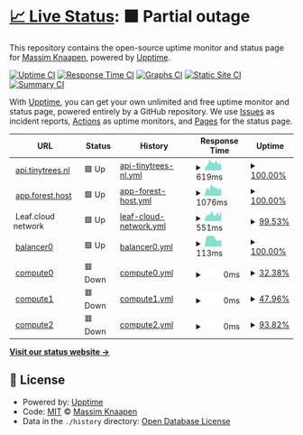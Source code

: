 # [📈 Live Status](https://mass-im.github.io/forest-status-test): <!--live status--> **🟧 Partial outage**

This repository contains the open-source uptime monitor and status page for [Massim Knaapen](https://www.gohike.nl), powered by [Upptime](https://github.com/upptime/upptime).

[![Uptime CI](https://github.com/mass-im/forest-status-test/workflows/Uptime%20CI/badge.svg)](https://github.com/mass-im/forest-status-test/actions?query=workflow%3A%22Uptime+CI%22)
[![Response Time CI](https://github.com/mass-im/forest-status-test/workflows/Response%20Time%20CI/badge.svg)](https://github.com/mass-im/forest-status-test/actions?query=workflow%3A%22Response+Time+CI%22)
[![Graphs CI](https://github.com/mass-im/forest-status-test/workflows/Graphs%20CI/badge.svg)](https://github.com/mass-im/forest-status-test/actions?query=workflow%3A%22Graphs+CI%22)
[![Static Site CI](https://github.com/mass-im/forest-status-test/workflows/Static%20Site%20CI/badge.svg)](https://github.com/mass-im/forest-status-test/actions?query=workflow%3A%22Static+Site+CI%22)
[![Summary CI](https://github.com/mass-im/forest-status-test/workflows/Summary%20CI/badge.svg)](https://github.com/mass-im/forest-status-test/actions?query=workflow%3A%22Summary+CI%22)

With [Upptime](https://upptime.js.org), you can get your own unlimited and free uptime monitor and status page, powered entirely by a GitHub repository. We use [Issues](https://github.com/mass-im/forest-status-test/issues) as incident reports, [Actions](https://github.com/mass-im/forest-status-test/actions) as uptime monitors, and [Pages](https://mass-im.github.io/forest-status-test) for the status page.

<!--start: status pages-->
<!-- This summary is generated by Upptime (https://github.com/upptime/upptime) -->
<!-- Do not edit this manually, your changes will be overwritten -->
<!-- prettier-ignore -->
| URL | Status | History | Response Time | Uptime |
| --- | ------ | ------- | ------------- | ------ |
| <img alt="" src="https://icons.duckduckgo.com/ip3/api.tinytrees.nl.ico" height="13"> [api.tinytrees.nl](https://api.tinytrees.nl/v1/auth/providers) | 🟩 Up | [api-tinytrees-nl.yml](https://github.com/mass-im/forest-status-test/commits/HEAD/history/api-tinytrees-nl.yml) | <details><summary><img alt="Response time graph" src="./graphs/api-tinytrees-nl/response-time-week.png" height="20"> 619ms</summary><br><a href="https://mass-im.github.io/forest-status-test/history/api-tinytrees-nl"><img alt="Response time 619" src="https://img.shields.io/endpoint?url=https%3A%2F%2Fraw.githubusercontent.com%2Fmass-im%2Fforest-status-test%2FHEAD%2Fapi%2Fapi-tinytrees-nl%2Fresponse-time.json"></a><br><a href="https://mass-im.github.io/forest-status-test/history/api-tinytrees-nl"><img alt="24-hour response time 619" src="https://img.shields.io/endpoint?url=https%3A%2F%2Fraw.githubusercontent.com%2Fmass-im%2Fforest-status-test%2FHEAD%2Fapi%2Fapi-tinytrees-nl%2Fresponse-time-day.json"></a><br><a href="https://mass-im.github.io/forest-status-test/history/api-tinytrees-nl"><img alt="7-day response time 619" src="https://img.shields.io/endpoint?url=https%3A%2F%2Fraw.githubusercontent.com%2Fmass-im%2Fforest-status-test%2FHEAD%2Fapi%2Fapi-tinytrees-nl%2Fresponse-time-week.json"></a><br><a href="https://mass-im.github.io/forest-status-test/history/api-tinytrees-nl"><img alt="30-day response time 619" src="https://img.shields.io/endpoint?url=https%3A%2F%2Fraw.githubusercontent.com%2Fmass-im%2Fforest-status-test%2FHEAD%2Fapi%2Fapi-tinytrees-nl%2Fresponse-time-month.json"></a><br><a href="https://mass-im.github.io/forest-status-test/history/api-tinytrees-nl"><img alt="1-year response time 619" src="https://img.shields.io/endpoint?url=https%3A%2F%2Fraw.githubusercontent.com%2Fmass-im%2Fforest-status-test%2FHEAD%2Fapi%2Fapi-tinytrees-nl%2Fresponse-time-year.json"></a></details> | <details><summary><a href="https://mass-im.github.io/forest-status-test/history/api-tinytrees-nl">100.00%</a></summary><a href="https://mass-im.github.io/forest-status-test/history/api-tinytrees-nl"><img alt="All-time uptime 100.00%" src="https://img.shields.io/endpoint?url=https%3A%2F%2Fraw.githubusercontent.com%2Fmass-im%2Fforest-status-test%2FHEAD%2Fapi%2Fapi-tinytrees-nl%2Fuptime.json"></a><br><a href="https://mass-im.github.io/forest-status-test/history/api-tinytrees-nl"><img alt="24-hour uptime 100.00%" src="https://img.shields.io/endpoint?url=https%3A%2F%2Fraw.githubusercontent.com%2Fmass-im%2Fforest-status-test%2FHEAD%2Fapi%2Fapi-tinytrees-nl%2Fuptime-day.json"></a><br><a href="https://mass-im.github.io/forest-status-test/history/api-tinytrees-nl"><img alt="7-day uptime 100.00%" src="https://img.shields.io/endpoint?url=https%3A%2F%2Fraw.githubusercontent.com%2Fmass-im%2Fforest-status-test%2FHEAD%2Fapi%2Fapi-tinytrees-nl%2Fuptime-week.json"></a><br><a href="https://mass-im.github.io/forest-status-test/history/api-tinytrees-nl"><img alt="30-day uptime 100.00%" src="https://img.shields.io/endpoint?url=https%3A%2F%2Fraw.githubusercontent.com%2Fmass-im%2Fforest-status-test%2FHEAD%2Fapi%2Fapi-tinytrees-nl%2Fuptime-month.json"></a><br><a href="https://mass-im.github.io/forest-status-test/history/api-tinytrees-nl"><img alt="1-year uptime 100.00%" src="https://img.shields.io/endpoint?url=https%3A%2F%2Fraw.githubusercontent.com%2Fmass-im%2Fforest-status-test%2FHEAD%2Fapi%2Fapi-tinytrees-nl%2Fuptime-year.json"></a></details>
| <img alt="" src="https://icons.duckduckgo.com/ip3/app.forest.host.ico" height="13"> [app.forest.host](https://app.forest.host/) | 🟩 Up | [app-forest-host.yml](https://github.com/mass-im/forest-status-test/commits/HEAD/history/app-forest-host.yml) | <details><summary><img alt="Response time graph" src="./graphs/app-forest-host/response-time-week.png" height="20"> 1076ms</summary><br><a href="https://mass-im.github.io/forest-status-test/history/app-forest-host"><img alt="Response time 1076" src="https://img.shields.io/endpoint?url=https%3A%2F%2Fraw.githubusercontent.com%2Fmass-im%2Fforest-status-test%2FHEAD%2Fapi%2Fapp-forest-host%2Fresponse-time.json"></a><br><a href="https://mass-im.github.io/forest-status-test/history/app-forest-host"><img alt="24-hour response time 1076" src="https://img.shields.io/endpoint?url=https%3A%2F%2Fraw.githubusercontent.com%2Fmass-im%2Fforest-status-test%2FHEAD%2Fapi%2Fapp-forest-host%2Fresponse-time-day.json"></a><br><a href="https://mass-im.github.io/forest-status-test/history/app-forest-host"><img alt="7-day response time 1076" src="https://img.shields.io/endpoint?url=https%3A%2F%2Fraw.githubusercontent.com%2Fmass-im%2Fforest-status-test%2FHEAD%2Fapi%2Fapp-forest-host%2Fresponse-time-week.json"></a><br><a href="https://mass-im.github.io/forest-status-test/history/app-forest-host"><img alt="30-day response time 1076" src="https://img.shields.io/endpoint?url=https%3A%2F%2Fraw.githubusercontent.com%2Fmass-im%2Fforest-status-test%2FHEAD%2Fapi%2Fapp-forest-host%2Fresponse-time-month.json"></a><br><a href="https://mass-im.github.io/forest-status-test/history/app-forest-host"><img alt="1-year response time 1076" src="https://img.shields.io/endpoint?url=https%3A%2F%2Fraw.githubusercontent.com%2Fmass-im%2Fforest-status-test%2FHEAD%2Fapi%2Fapp-forest-host%2Fresponse-time-year.json"></a></details> | <details><summary><a href="https://mass-im.github.io/forest-status-test/history/app-forest-host">100.00%</a></summary><a href="https://mass-im.github.io/forest-status-test/history/app-forest-host"><img alt="All-time uptime 100.00%" src="https://img.shields.io/endpoint?url=https%3A%2F%2Fraw.githubusercontent.com%2Fmass-im%2Fforest-status-test%2FHEAD%2Fapi%2Fapp-forest-host%2Fuptime.json"></a><br><a href="https://mass-im.github.io/forest-status-test/history/app-forest-host"><img alt="24-hour uptime 100.00%" src="https://img.shields.io/endpoint?url=https%3A%2F%2Fraw.githubusercontent.com%2Fmass-im%2Fforest-status-test%2FHEAD%2Fapi%2Fapp-forest-host%2Fuptime-day.json"></a><br><a href="https://mass-im.github.io/forest-status-test/history/app-forest-host"><img alt="7-day uptime 100.00%" src="https://img.shields.io/endpoint?url=https%3A%2F%2Fraw.githubusercontent.com%2Fmass-im%2Fforest-status-test%2FHEAD%2Fapi%2Fapp-forest-host%2Fuptime-week.json"></a><br><a href="https://mass-im.github.io/forest-status-test/history/app-forest-host"><img alt="30-day uptime 100.00%" src="https://img.shields.io/endpoint?url=https%3A%2F%2Fraw.githubusercontent.com%2Fmass-im%2Fforest-status-test%2FHEAD%2Fapi%2Fapp-forest-host%2Fuptime-month.json"></a><br><a href="https://mass-im.github.io/forest-status-test/history/app-forest-host"><img alt="1-year uptime 100.00%" src="https://img.shields.io/endpoint?url=https%3A%2F%2Fraw.githubusercontent.com%2Fmass-im%2Fforest-status-test%2FHEAD%2Fapi%2Fapp-forest-host%2Fuptime-year.json"></a></details>
| <img alt="" src="https://icons.duckduckgo.com/ip3/null.ico" height="13"> Leaf.cloud network | 🟩 Up | [leaf-cloud-network.yml](https://github.com/mass-im/forest-status-test/commits/HEAD/history/leaf-cloud-network.yml) | <details><summary><img alt="Response time graph" src="./graphs/leaf-cloud-network/response-time-week.png" height="20"> 551ms</summary><br><a href="https://mass-im.github.io/forest-status-test/history/leaf-cloud-network"><img alt="Response time 551" src="https://img.shields.io/endpoint?url=https%3A%2F%2Fraw.githubusercontent.com%2Fmass-im%2Fforest-status-test%2FHEAD%2Fapi%2Fleaf-cloud-network%2Fresponse-time.json"></a><br><a href="https://mass-im.github.io/forest-status-test/history/leaf-cloud-network"><img alt="24-hour response time 551" src="https://img.shields.io/endpoint?url=https%3A%2F%2Fraw.githubusercontent.com%2Fmass-im%2Fforest-status-test%2FHEAD%2Fapi%2Fleaf-cloud-network%2Fresponse-time-day.json"></a><br><a href="https://mass-im.github.io/forest-status-test/history/leaf-cloud-network"><img alt="7-day response time 551" src="https://img.shields.io/endpoint?url=https%3A%2F%2Fraw.githubusercontent.com%2Fmass-im%2Fforest-status-test%2FHEAD%2Fapi%2Fleaf-cloud-network%2Fresponse-time-week.json"></a><br><a href="https://mass-im.github.io/forest-status-test/history/leaf-cloud-network"><img alt="30-day response time 551" src="https://img.shields.io/endpoint?url=https%3A%2F%2Fraw.githubusercontent.com%2Fmass-im%2Fforest-status-test%2FHEAD%2Fapi%2Fleaf-cloud-network%2Fresponse-time-month.json"></a><br><a href="https://mass-im.github.io/forest-status-test/history/leaf-cloud-network"><img alt="1-year response time 551" src="https://img.shields.io/endpoint?url=https%3A%2F%2Fraw.githubusercontent.com%2Fmass-im%2Fforest-status-test%2FHEAD%2Fapi%2Fleaf-cloud-network%2Fresponse-time-year.json"></a></details> | <details><summary><a href="https://mass-im.github.io/forest-status-test/history/leaf-cloud-network">99.53%</a></summary><a href="https://mass-im.github.io/forest-status-test/history/leaf-cloud-network"><img alt="All-time uptime 99.53%" src="https://img.shields.io/endpoint?url=https%3A%2F%2Fraw.githubusercontent.com%2Fmass-im%2Fforest-status-test%2FHEAD%2Fapi%2Fleaf-cloud-network%2Fuptime.json"></a><br><a href="https://mass-im.github.io/forest-status-test/history/leaf-cloud-network"><img alt="24-hour uptime 99.53%" src="https://img.shields.io/endpoint?url=https%3A%2F%2Fraw.githubusercontent.com%2Fmass-im%2Fforest-status-test%2FHEAD%2Fapi%2Fleaf-cloud-network%2Fuptime-day.json"></a><br><a href="https://mass-im.github.io/forest-status-test/history/leaf-cloud-network"><img alt="7-day uptime 99.53%" src="https://img.shields.io/endpoint?url=https%3A%2F%2Fraw.githubusercontent.com%2Fmass-im%2Fforest-status-test%2FHEAD%2Fapi%2Fleaf-cloud-network%2Fuptime-week.json"></a><br><a href="https://mass-im.github.io/forest-status-test/history/leaf-cloud-network"><img alt="30-day uptime 99.53%" src="https://img.shields.io/endpoint?url=https%3A%2F%2Fraw.githubusercontent.com%2Fmass-im%2Fforest-status-test%2FHEAD%2Fapi%2Fleaf-cloud-network%2Fuptime-month.json"></a><br><a href="https://mass-im.github.io/forest-status-test/history/leaf-cloud-network"><img alt="1-year uptime 99.53%" src="https://img.shields.io/endpoint?url=https%3A%2F%2Fraw.githubusercontent.com%2Fmass-im%2Fforest-status-test%2FHEAD%2Fapi%2Fleaf-cloud-network%2Fuptime-year.json"></a></details>
| <img alt="" src="https://icons.duckduckgo.com/ip3/null.ico" height="13"> [balancer0](45.135.56.67) | 🟩 Up | [balancer0.yml](https://github.com/mass-im/forest-status-test/commits/HEAD/history/balancer0.yml) | <details><summary><img alt="Response time graph" src="./graphs/balancer0/response-time-week.png" height="20"> 113ms</summary><br><a href="https://mass-im.github.io/forest-status-test/history/balancer0"><img alt="Response time 113" src="https://img.shields.io/endpoint?url=https%3A%2F%2Fraw.githubusercontent.com%2Fmass-im%2Fforest-status-test%2FHEAD%2Fapi%2Fbalancer0%2Fresponse-time.json"></a><br><a href="https://mass-im.github.io/forest-status-test/history/balancer0"><img alt="24-hour response time 113" src="https://img.shields.io/endpoint?url=https%3A%2F%2Fraw.githubusercontent.com%2Fmass-im%2Fforest-status-test%2FHEAD%2Fapi%2Fbalancer0%2Fresponse-time-day.json"></a><br><a href="https://mass-im.github.io/forest-status-test/history/balancer0"><img alt="7-day response time 113" src="https://img.shields.io/endpoint?url=https%3A%2F%2Fraw.githubusercontent.com%2Fmass-im%2Fforest-status-test%2FHEAD%2Fapi%2Fbalancer0%2Fresponse-time-week.json"></a><br><a href="https://mass-im.github.io/forest-status-test/history/balancer0"><img alt="30-day response time 113" src="https://img.shields.io/endpoint?url=https%3A%2F%2Fraw.githubusercontent.com%2Fmass-im%2Fforest-status-test%2FHEAD%2Fapi%2Fbalancer0%2Fresponse-time-month.json"></a><br><a href="https://mass-im.github.io/forest-status-test/history/balancer0"><img alt="1-year response time 113" src="https://img.shields.io/endpoint?url=https%3A%2F%2Fraw.githubusercontent.com%2Fmass-im%2Fforest-status-test%2FHEAD%2Fapi%2Fbalancer0%2Fresponse-time-year.json"></a></details> | <details><summary><a href="https://mass-im.github.io/forest-status-test/history/balancer0">100.00%</a></summary><a href="https://mass-im.github.io/forest-status-test/history/balancer0"><img alt="All-time uptime 100.00%" src="https://img.shields.io/endpoint?url=https%3A%2F%2Fraw.githubusercontent.com%2Fmass-im%2Fforest-status-test%2FHEAD%2Fapi%2Fbalancer0%2Fuptime.json"></a><br><a href="https://mass-im.github.io/forest-status-test/history/balancer0"><img alt="24-hour uptime 100.00%" src="https://img.shields.io/endpoint?url=https%3A%2F%2Fraw.githubusercontent.com%2Fmass-im%2Fforest-status-test%2FHEAD%2Fapi%2Fbalancer0%2Fuptime-day.json"></a><br><a href="https://mass-im.github.io/forest-status-test/history/balancer0"><img alt="7-day uptime 100.00%" src="https://img.shields.io/endpoint?url=https%3A%2F%2Fraw.githubusercontent.com%2Fmass-im%2Fforest-status-test%2FHEAD%2Fapi%2Fbalancer0%2Fuptime-week.json"></a><br><a href="https://mass-im.github.io/forest-status-test/history/balancer0"><img alt="30-day uptime 100.00%" src="https://img.shields.io/endpoint?url=https%3A%2F%2Fraw.githubusercontent.com%2Fmass-im%2Fforest-status-test%2FHEAD%2Fapi%2Fbalancer0%2Fuptime-month.json"></a><br><a href="https://mass-im.github.io/forest-status-test/history/balancer0"><img alt="1-year uptime 100.00%" src="https://img.shields.io/endpoint?url=https%3A%2F%2Fraw.githubusercontent.com%2Fmass-im%2Fforest-status-test%2FHEAD%2Fapi%2Fbalancer0%2Fuptime-year.json"></a></details>
| <img alt="" src="https://icons.duckduckgo.com/ip3/null.ico" height="13"> [compute0](45.135.56.231) | 🟥 Down | [compute0.yml](https://github.com/mass-im/forest-status-test/commits/HEAD/history/compute0.yml) | <details><summary><img alt="Response time graph" src="./graphs/compute0/response-time-week.png" height="20"> 0ms</summary><br><a href="https://mass-im.github.io/forest-status-test/history/compute0"><img alt="Response time 0" src="https://img.shields.io/endpoint?url=https%3A%2F%2Fraw.githubusercontent.com%2Fmass-im%2Fforest-status-test%2FHEAD%2Fapi%2Fcompute0%2Fresponse-time.json"></a><br><a href="https://mass-im.github.io/forest-status-test/history/compute0"><img alt="24-hour response time 0" src="https://img.shields.io/endpoint?url=https%3A%2F%2Fraw.githubusercontent.com%2Fmass-im%2Fforest-status-test%2FHEAD%2Fapi%2Fcompute0%2Fresponse-time-day.json"></a><br><a href="https://mass-im.github.io/forest-status-test/history/compute0"><img alt="7-day response time 0" src="https://img.shields.io/endpoint?url=https%3A%2F%2Fraw.githubusercontent.com%2Fmass-im%2Fforest-status-test%2FHEAD%2Fapi%2Fcompute0%2Fresponse-time-week.json"></a><br><a href="https://mass-im.github.io/forest-status-test/history/compute0"><img alt="30-day response time 0" src="https://img.shields.io/endpoint?url=https%3A%2F%2Fraw.githubusercontent.com%2Fmass-im%2Fforest-status-test%2FHEAD%2Fapi%2Fcompute0%2Fresponse-time-month.json"></a><br><a href="https://mass-im.github.io/forest-status-test/history/compute0"><img alt="1-year response time 0" src="https://img.shields.io/endpoint?url=https%3A%2F%2Fraw.githubusercontent.com%2Fmass-im%2Fforest-status-test%2FHEAD%2Fapi%2Fcompute0%2Fresponse-time-year.json"></a></details> | <details><summary><a href="https://mass-im.github.io/forest-status-test/history/compute0">32.38%</a></summary><a href="https://mass-im.github.io/forest-status-test/history/compute0"><img alt="All-time uptime 32.38%" src="https://img.shields.io/endpoint?url=https%3A%2F%2Fraw.githubusercontent.com%2Fmass-im%2Fforest-status-test%2FHEAD%2Fapi%2Fcompute0%2Fuptime.json"></a><br><a href="https://mass-im.github.io/forest-status-test/history/compute0"><img alt="24-hour uptime 32.38%" src="https://img.shields.io/endpoint?url=https%3A%2F%2Fraw.githubusercontent.com%2Fmass-im%2Fforest-status-test%2FHEAD%2Fapi%2Fcompute0%2Fuptime-day.json"></a><br><a href="https://mass-im.github.io/forest-status-test/history/compute0"><img alt="7-day uptime 32.38%" src="https://img.shields.io/endpoint?url=https%3A%2F%2Fraw.githubusercontent.com%2Fmass-im%2Fforest-status-test%2FHEAD%2Fapi%2Fcompute0%2Fuptime-week.json"></a><br><a href="https://mass-im.github.io/forest-status-test/history/compute0"><img alt="30-day uptime 32.38%" src="https://img.shields.io/endpoint?url=https%3A%2F%2Fraw.githubusercontent.com%2Fmass-im%2Fforest-status-test%2FHEAD%2Fapi%2Fcompute0%2Fuptime-month.json"></a><br><a href="https://mass-im.github.io/forest-status-test/history/compute0"><img alt="1-year uptime 32.38%" src="https://img.shields.io/endpoint?url=https%3A%2F%2Fraw.githubusercontent.com%2Fmass-im%2Fforest-status-test%2FHEAD%2Fapi%2Fcompute0%2Fuptime-year.json"></a></details>
| <img alt="" src="https://icons.duckduckgo.com/ip3/null.ico" height="13"> [compute1](45.135.56.97) | 🟥 Down | [compute1.yml](https://github.com/mass-im/forest-status-test/commits/HEAD/history/compute1.yml) | <details><summary><img alt="Response time graph" src="./graphs/compute1/response-time-week.png" height="20"> 0ms</summary><br><a href="https://mass-im.github.io/forest-status-test/history/compute1"><img alt="Response time 0" src="https://img.shields.io/endpoint?url=https%3A%2F%2Fraw.githubusercontent.com%2Fmass-im%2Fforest-status-test%2FHEAD%2Fapi%2Fcompute1%2Fresponse-time.json"></a><br><a href="https://mass-im.github.io/forest-status-test/history/compute1"><img alt="24-hour response time 0" src="https://img.shields.io/endpoint?url=https%3A%2F%2Fraw.githubusercontent.com%2Fmass-im%2Fforest-status-test%2FHEAD%2Fapi%2Fcompute1%2Fresponse-time-day.json"></a><br><a href="https://mass-im.github.io/forest-status-test/history/compute1"><img alt="7-day response time 0" src="https://img.shields.io/endpoint?url=https%3A%2F%2Fraw.githubusercontent.com%2Fmass-im%2Fforest-status-test%2FHEAD%2Fapi%2Fcompute1%2Fresponse-time-week.json"></a><br><a href="https://mass-im.github.io/forest-status-test/history/compute1"><img alt="30-day response time 0" src="https://img.shields.io/endpoint?url=https%3A%2F%2Fraw.githubusercontent.com%2Fmass-im%2Fforest-status-test%2FHEAD%2Fapi%2Fcompute1%2Fresponse-time-month.json"></a><br><a href="https://mass-im.github.io/forest-status-test/history/compute1"><img alt="1-year response time 0" src="https://img.shields.io/endpoint?url=https%3A%2F%2Fraw.githubusercontent.com%2Fmass-im%2Fforest-status-test%2FHEAD%2Fapi%2Fcompute1%2Fresponse-time-year.json"></a></details> | <details><summary><a href="https://mass-im.github.io/forest-status-test/history/compute1">47.96%</a></summary><a href="https://mass-im.github.io/forest-status-test/history/compute1"><img alt="All-time uptime 47.96%" src="https://img.shields.io/endpoint?url=https%3A%2F%2Fraw.githubusercontent.com%2Fmass-im%2Fforest-status-test%2FHEAD%2Fapi%2Fcompute1%2Fuptime.json"></a><br><a href="https://mass-im.github.io/forest-status-test/history/compute1"><img alt="24-hour uptime 47.96%" src="https://img.shields.io/endpoint?url=https%3A%2F%2Fraw.githubusercontent.com%2Fmass-im%2Fforest-status-test%2FHEAD%2Fapi%2Fcompute1%2Fuptime-day.json"></a><br><a href="https://mass-im.github.io/forest-status-test/history/compute1"><img alt="7-day uptime 47.96%" src="https://img.shields.io/endpoint?url=https%3A%2F%2Fraw.githubusercontent.com%2Fmass-im%2Fforest-status-test%2FHEAD%2Fapi%2Fcompute1%2Fuptime-week.json"></a><br><a href="https://mass-im.github.io/forest-status-test/history/compute1"><img alt="30-day uptime 47.96%" src="https://img.shields.io/endpoint?url=https%3A%2F%2Fraw.githubusercontent.com%2Fmass-im%2Fforest-status-test%2FHEAD%2Fapi%2Fcompute1%2Fuptime-month.json"></a><br><a href="https://mass-im.github.io/forest-status-test/history/compute1"><img alt="1-year uptime 47.96%" src="https://img.shields.io/endpoint?url=https%3A%2F%2Fraw.githubusercontent.com%2Fmass-im%2Fforest-status-test%2FHEAD%2Fapi%2Fcompute1%2Fuptime-year.json"></a></details>
| <img alt="" src="https://icons.duckduckgo.com/ip3/null.ico" height="13"> [compute2](45.135.56.134) | 🟥 Down | [compute2.yml](https://github.com/mass-im/forest-status-test/commits/HEAD/history/compute2.yml) | <details><summary><img alt="Response time graph" src="./graphs/compute2/response-time-week.png" height="20"> 0ms</summary><br><a href="https://mass-im.github.io/forest-status-test/history/compute2"><img alt="Response time 0" src="https://img.shields.io/endpoint?url=https%3A%2F%2Fraw.githubusercontent.com%2Fmass-im%2Fforest-status-test%2FHEAD%2Fapi%2Fcompute2%2Fresponse-time.json"></a><br><a href="https://mass-im.github.io/forest-status-test/history/compute2"><img alt="24-hour response time 0" src="https://img.shields.io/endpoint?url=https%3A%2F%2Fraw.githubusercontent.com%2Fmass-im%2Fforest-status-test%2FHEAD%2Fapi%2Fcompute2%2Fresponse-time-day.json"></a><br><a href="https://mass-im.github.io/forest-status-test/history/compute2"><img alt="7-day response time 0" src="https://img.shields.io/endpoint?url=https%3A%2F%2Fraw.githubusercontent.com%2Fmass-im%2Fforest-status-test%2FHEAD%2Fapi%2Fcompute2%2Fresponse-time-week.json"></a><br><a href="https://mass-im.github.io/forest-status-test/history/compute2"><img alt="30-day response time 0" src="https://img.shields.io/endpoint?url=https%3A%2F%2Fraw.githubusercontent.com%2Fmass-im%2Fforest-status-test%2FHEAD%2Fapi%2Fcompute2%2Fresponse-time-month.json"></a><br><a href="https://mass-im.github.io/forest-status-test/history/compute2"><img alt="1-year response time 0" src="https://img.shields.io/endpoint?url=https%3A%2F%2Fraw.githubusercontent.com%2Fmass-im%2Fforest-status-test%2FHEAD%2Fapi%2Fcompute2%2Fresponse-time-year.json"></a></details> | <details><summary><a href="https://mass-im.github.io/forest-status-test/history/compute2">93.82%</a></summary><a href="https://mass-im.github.io/forest-status-test/history/compute2"><img alt="All-time uptime 93.82%" src="https://img.shields.io/endpoint?url=https%3A%2F%2Fraw.githubusercontent.com%2Fmass-im%2Fforest-status-test%2FHEAD%2Fapi%2Fcompute2%2Fuptime.json"></a><br><a href="https://mass-im.github.io/forest-status-test/history/compute2"><img alt="24-hour uptime 93.82%" src="https://img.shields.io/endpoint?url=https%3A%2F%2Fraw.githubusercontent.com%2Fmass-im%2Fforest-status-test%2FHEAD%2Fapi%2Fcompute2%2Fuptime-day.json"></a><br><a href="https://mass-im.github.io/forest-status-test/history/compute2"><img alt="7-day uptime 93.82%" src="https://img.shields.io/endpoint?url=https%3A%2F%2Fraw.githubusercontent.com%2Fmass-im%2Fforest-status-test%2FHEAD%2Fapi%2Fcompute2%2Fuptime-week.json"></a><br><a href="https://mass-im.github.io/forest-status-test/history/compute2"><img alt="30-day uptime 93.82%" src="https://img.shields.io/endpoint?url=https%3A%2F%2Fraw.githubusercontent.com%2Fmass-im%2Fforest-status-test%2FHEAD%2Fapi%2Fcompute2%2Fuptime-month.json"></a><br><a href="https://mass-im.github.io/forest-status-test/history/compute2"><img alt="1-year uptime 93.82%" src="https://img.shields.io/endpoint?url=https%3A%2F%2Fraw.githubusercontent.com%2Fmass-im%2Fforest-status-test%2FHEAD%2Fapi%2Fcompute2%2Fuptime-year.json"></a></details>

<!--end: status pages-->

[**Visit our status website →**](https://mass-im.github.io/forest-status-test)

## 📄 License

- Powered by: [Upptime](https://github.com/upptime/upptime)
- Code: [MIT](./LICENSE) © [Massim Knaapen](https://www.gohike.nl)
- Data in the `./history` directory: [Open Database License](https://opendatacommons.org/licenses/odbl/1-0/)
